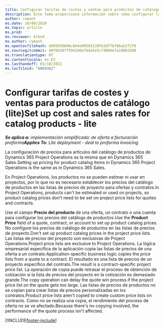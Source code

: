 ```yaml
---
title: Configurar tarifas de costes y ventas para productos de catálogo (lite)
description: Este tema proporciona información sobre cómo configurar las tasas de costes y ventas para las elementos en un catálogo de producto.
author: rumant
ms.date: 10/09/2020
ms.topic: article
ms.prod: ''
ms.reviewer: kfend
ms.author: rumant
ms.openlocfilehash: 4995859696c844e99593139f63dffbf86a52f2f0
ms.sourcegitcommit: 40f68387f594180af64a5e5c748b6efa188bd300
ms.translationtype: HT
ms.contentlocale: es-ES
ms.lasthandoff: 05/10/2021
ms.locfileid: "6004362"
---
```

# <a name="set-up-cost-and-sales-rates-for-catalog-products---lite"></a><span data-ttu-id="160f5-103">Configurar tarifas de costes y ventas para productos de catálogo (lite)</span><span class="sxs-lookup"><span data-stu-id="160f5-103">Set up cost and sales rates for catalog products - lite</span></span>

<span data-ttu-id="160f5-104">_**Se aplica a:** implementación simplificada: de oferta a facturación proforma_</span><span class="sxs-lookup"><span data-stu-id="160f5-104">_**Applies To:** Lite deployment - deal to proforma invoicing_</span></span>


<span data-ttu-id="160f5-105">La configuración de precios para artículos del catálogo de productos de Dynamics 365 Project Operations es la misma que en Dynamics 365 Sales.</span><span class="sxs-lookup"><span data-stu-id="160f5-105">Setting up pricing for product catalog items in Dynamics 365 Project Operations is the same as in Dynamics 365 Sales.</span></span>

<span data-ttu-id="160f5-106">En Project Operations, los productos no se pueden estimar ni usar en proyectos, por lo que no es necesario establecer los precios del catálogo de productos en las listas de precios de proyecto para ofertas y contratos.</span><span class="sxs-lookup"><span data-stu-id="160f5-106">In Project Operations, products can't be estimated or used on projects, so product catalog prices don't need to be set on project price lists for quotes and contracts.</span></span>

<span data-ttu-id="160f5-107">Use el campo **Precio del producto** de una oferta, un contrato o una cuenta para configurar los precios del catálogo de productos.</span><span class="sxs-lookup"><span data-stu-id="160f5-107">Use the **Product Price** field of a quote, contract, or account to set up product catalog prices.</span></span> <span data-ttu-id="160f5-108">No configure los precios de catálogo de productos en las listas de precios de proyecto.</span><span class="sxs-lookup"><span data-stu-id="160f5-108">Don't set up product catalog prices in the project price lists.</span></span> <span data-ttu-id="160f5-109">Las listas de precios del proyecto son exclusivas de Project Operations.</span><span class="sxs-lookup"><span data-stu-id="160f5-109">Project price lists are exclusive to Project Operations.</span></span> <span data-ttu-id="160f5-110">La lógica empresarial específica de la aplicación copia las listas de precios de una oferta a un contrato.</span><span class="sxs-lookup"><span data-stu-id="160f5-110">Application-specific business logic copies the price lists from a quote to a contract.</span></span> <span data-ttu-id="160f5-111">El resultado es una lista de precios de un proyecto específico del contrato.</span><span class="sxs-lookup"><span data-stu-id="160f5-111">The result is a contract-specific project price list.</span></span> <span data-ttu-id="160f5-112">La operación de copia puede retrasar el proceso de obtención de cotización si la lista de precios del proyecto en la cotización es demasiado grande.</span><span class="sxs-lookup"><span data-stu-id="160f5-112">The copy operation can delay the quote win process if the project price list on the quote gets too large.</span></span> <span data-ttu-id="160f5-113">Las listas de precios de productos no se copian para crear listas de precios personalizadas en los contratos.</span><span class="sxs-lookup"><span data-stu-id="160f5-113">Product price lists aren't copied to create custom price lists on contracts.</span></span> <span data-ttu-id="160f5-114">Como no se realiza una copia, el rendimiento del proceso de oferta no se ve afectado.</span><span class="sxs-lookup"><span data-stu-id="160f5-114">Because there's no copying involved, the performance of the quote process isn't affected.</span></span>


[!INCLUDE[footer-include](../../includes/footer-banner.md)]